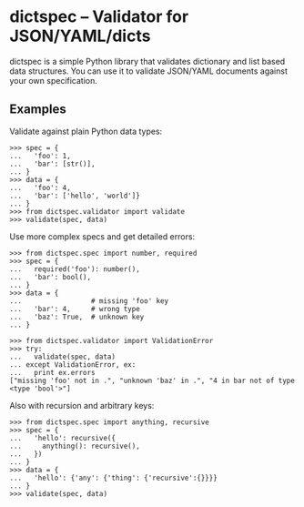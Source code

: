dictspec – Validator for JSON/YAML/dicts
========================================

dictspec is a simple Python library that validates dictionary and list based data structures.
You can use it to validate JSON/YAML documents against your own specification.

Examples
--------

Validate against plain Python data types:

    >>> spec = {
    ...   'foo': 1,
    ...   'bar': [str()],
    ... }
    >>> data = {
    ...   'foo': 4,
    ...   'bar': ['hello', 'world']}
    ... }
    >>> from dictspec.validator import validate
    >>> validate(spec, data)


Use more complex specs and get detailed errors:

    >>> from dictspec.spec import number, required
    >>> spec = {
    ...   required('foo'): number(),
    ...   'bar': bool(),
    ... }
    >>> data = {
    ...                 # missing 'foo' key
    ...   'bar': 4,     # wrong type
    ...   'baz': True,  # unknown key
    ... }
  
    >>> from dictspec.validator import ValidationError
    >>> try:
    ...   validate(spec, data)
    ... except ValidationError, ex:
    ...   print ex.errors
    ["missing 'foo' not in .", "unknown 'baz' in .", "4 in bar not of type <type 'bool'>"]


Also with recursion and arbitrary keys:

    >>> from dictspec.spec import anything, recursive
    >>> spec = {
    ...   'hello': recursive({
    ...     anything(): recursive(),
    ...   })
    ... }
    >>> data = {
    ...   'hello': {'any': {'thing': {'recursive':{}}}}
    ... }
    >>> validate(spec, data)
  